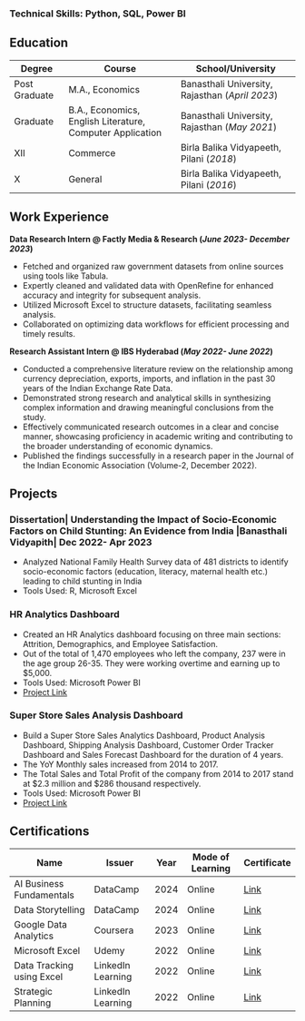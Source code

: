 ### Technical Skills: Python, SQL, Power BI

## Education	

Degree | Course | School/University 
--- | --- | --- 
Post Graduate | M.A., Economics	| Banasthali University, Rajasthan (_April 2023_)	 			        		
Graduate | B.A., Economics, English Literature, Computer Application	| Banasthali University, Rajasthan (_May 2021_)
XII | Commerce | Birla Balika Vidyapeeth, Pilani (_2018_)
X | General | Birla Balika Vidyapeeth, Pilani (_2016_)

## Work Experience
**Data Research Intern @ Factly Media & Research (_June 2023- December 2023_)**
- Fetched and organized raw government datasets from online sources using tools like Tabula.
- Expertly cleaned and validated data with OpenRefine for enhanced accuracy and integrity for subsequent analysis.
- Utilized Microsoft Excel to structure datasets, facilitating seamless analysis.
- Collaborated on optimizing data workflows for efficient processing and timely results.


**Research Assistant Intern @ IBS Hyderabad (_May 2022- June 2022_)**
- Conducted a comprehensive literature review on the relationship among currency depreciation, exports, imports, and inflation in the past 30 years of the Indian Exchange Rate Data.
- Demonstrated strong research and analytical skills in synthesizing complex information and drawing meaningful conclusions from the study.
- Effectively communicated research outcomes in a clear and concise manner, showcasing proficiency in academic writing and contributing to the broader understanding of economic dynamics.
- Published the findings successfully in a research paper in the Journal of the Indian Economic Association (Volume-2, December 2022).


## Projects
### Dissertation| Understanding the Impact of Socio-Economic Factors on Child Stunting: An Evidence from India |Banasthali Vidyapith| Dec 2022- Apr 2023

- Analyzed National Family Health Survey data of 481 districts to identify socio-economic factors (education, literacy, maternal health etc.) leading to child stunting in India
- Tools Used: R, Microsoft Excel

### HR Analytics Dashboard
- Created an HR Analytics dashboard focusing on three main sections: Attrition, Demographics, and Employee Satisfaction.
- Out of the total of 1,470 employees who left the company, 237 were in the age group 26-35. They were working overtime and earning up to $5,000.
- Tools Used: Microsoft Power BI
- [Project Link](https://github.com/gargie-anand/HR-Analytics-Dashboard)

### Super Store Sales Analysis Dashboard
- Build a Super Store Sales Analytics Dashboard, Product Analysis Dashboard, Shipping Analysis Dashboard, Customer Order Tracker Dashboard and Sales Forecast Dashboard for the duration of 4 years.
- The YoY Monthly sales increased from 2014 to 2017.
- The Total Sales and Total Profit of the company from 2014 to 2017 stand at $2.3 million and $286 thousand respectively.
- Tools Used: Microsoft Power BI
- [Project Link](https://github.com/gargie-anand/Super-Store-Sales-Dashboard)

## Certifications

| Name | Issuer | Year | Mode of Learning| Certificate
| --- | --- | --- | --- | ---
| AI Business Fundamentals | DataCamp | 2024 | Online | [Link](https://drive.google.com/file/d/172VeiIoSioy7Pgl8p7-WbzPFmhd_INuL/view?usp=drive_link)
| Data Storytelling	| DataCamp | 2024 | Online | [Link](https://drive.google.com/file/d/1zcRzI7bNijdVv8o3mdc5BcQxon7c72Lv/view?usp=drive_link)
| Google Data Analytics	| Coursera | 2023 | Online | [Link](https://drive.google.com/file/d/1Cfxu0rMoYzFhUqb2y5O_F_rUT1Twi0Py/view?usp=drive_link)
| Microsoft Excel	| Udemy	| 2022 | Online | [Link](https://drive.google.com/file/d/14cn95UX4FpRu5mCHoIQsv2ciQ7JATzAC/view?usp=drive_link)
| Data Tracking using Excel	| LinkedIn Learning	| 2022 | Online | [Link](https://drive.google.com/file/d/1XpwMltvika8tVQQ8LGSz2cOyrdG08zjE/view?usp=drive_link)
| Strategic Planning | LinkedIn Learning | 2022 | Online | [Link](https://drive.google.com/file/d/12Vqnqfhs4b352PHUnsdpgBnGmjEteSX_/view?usp=drive_link)
